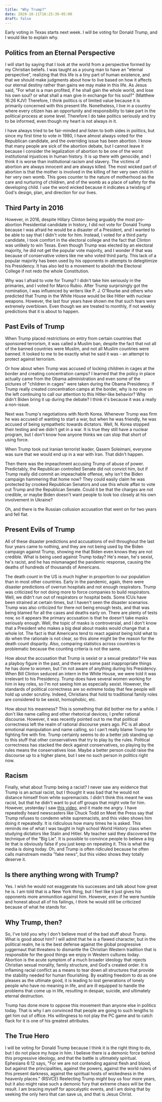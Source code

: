 ```yaml
---
title: "Why Trump?"
date: 2020-10-11T16:25:39-05:00
draft: false
---
```


Early voting in Texas starts next week. I will be voting for Donald Trump, and I would like to explain why.

## Politics from an Eternal Perspective

I will start by saying that I look at the world from a perspective formed by my Christian beliefs. I was taught as a young man to have an "eternal perspective", realizing that this life is a tiny part of human existence, and that we should make judgments about how to live based on how it affects our eternal destiny rather than gains we may make in this life. As Jesus said, "For what is a man profited, if he shall gain the whole world, and lose his own soul? or what shall a man give in exchange for his soul?" (Matthew 16:26 KJV) Therefore, I think politics is of limited value because it is primarily concerned with this present life. Nonetheless, I live in a country where every citizen has an opportunity and responsibility to take part in the political process at some level. Therefore I do take politics seriously and try to be informed, even though my heart is not always in it.

I have always tried to be fair-minded and listen to both sides in politics, but since my first time to vote in 1980, I have almost always voted for the Republican candidate, and the overriding issue has been abortion. I know that many people are sick of the abortion debate, but I cannot leave it because I consider the legalization of abortion to be one of the worst institutional injustices in human history. It is up there with genocide, and I think it is worse than institutional racism and slavery. The victims of abortion are always innocent and are always killed. The most wicked part of abortion is that the mother is involved in the killing of her very own child in her very own womb. This goes counter to the nature of motherhood as the care and nurturing of children, and of the womb as a place of safety for the developing child. I use the word wicked because it indicates a twisting of God's design, plan, and direction for our lives.

## Third Party in 2016

However, in 2016, despite Hillary Clinton being arguably the most pro-abortion Presidential candidate in history, I did not vote for Donald Trump because I was afraid he would be a disaster of a President, and I wanted to be able to say that I didn't vote for him. Instead, I voted for a third party candidate, I took comfort in the electoral college and the fact that Clinton was unlikely to win Texas. Even though Trump was elected by an electoral majority, he did not get the popular vote majority, and I wonder if that was because of conservative voters like me who voted third party. This lack of a popular majority has been used by his opponents in attempts to delegitimize his Presidency. It has also led to a movement to abolish the Electoral College if not redo the whole Constitution.

Why was I afraid to vote for Trump? I didn't take him seriously in the primaries, and I voted for Marco Rubio. After Trump surprisingly got the nomination, I was influenced by writers like P. J. O'Rourke and others who predicted that Trump in the White House would be like Hitler with nuclear weapons. However, the last four years have shown me that such fears were extremely overblown. Even though we are treated to monthly, if not weekly predictions that it is about to happen.

## Past Evils of Trump

When Trump placed restrictions on entry from certain countries that sponsored terrorism, it was called a Muslim ban, despite the fact that not all of the banned countries were Muslim, and not all Muslim countries were banned. It looked to me to be exactly what he said it was - an attempt to protect against terrorism.

Or how about when Trump was accused of locking children in cages at the border and creating concentration camps? I learned that the policy in place actually came from the Obama administration and even some of the pictures of "children in cages" were taken during the Obama Presidency. If Trump really created concentration camps at the border, why is no one on the left continuing to call our attention to this Hitler-like behavior? Why didn't Biden bring it up during the debate? I think it's because it was a really a non-issue.

Next was Trump's negotiations with North Korea. Whenever Trump was firm he was accused of wanting to start a war, but when he was friendly, he was accused of being sympathetic towards dictators. Well, N. Korea stopped their testing and we didn't get in a war. It is true they still have a nuclear program, but I don't know how anyone thinks we can stop that short of using force.

When Trump took out Iranian terrorist leader, Qasem Soleimani, everyone was sure that we would end up in a war with Iran. That didn't happen.

Then there was the impeachment accusing Trump of abuse of power. Predictably, the Republican controlled Senate did not convict him, but if Trump really did commit an impeachable offense, why isn't the Biden campaign hammering that home now? They could easily claim he was protected by crooked Republican Senators and use this whole affair to vote out Trump and the Republican Senate. Could it be that the charges are not credible, or maybe Biden doesn't want people to look too closely at his own involvement in Ukraine?

Oh, and there is the Russian collusion accusation that went on for two years and fell flat.

## Present Evils of Trump

All of these disaster predictions and accusations of evil throughout the last four years came to nothing, and they are not being used by the Biden campaign against Trump, showing me that Biden even knows they are not credible. What is being used against Trump today? He's mean, he's sexist, he's racist, and he has mismanaged the pandemic response, causing the deaths of hundreds of thousands of Americans.

The death count in the US is much higher in proportion to our population than in most other countries. Early in the pandemic, again, there were disaster predictions of overrun hospitals and not enough respirators. Trump was criticized for not doing more to force companies to build respirators. Well, we didn't run out of respirators or hospital beds. Some ICUs have been strained at certain times, but I haven't seen the disaster scenarios. Trump was also criticized for there not being enough tests, and that was being blamed for all the cases and deaths early on. There are plenty of tests now, so it appears the primary accusation is that he doesn't take masks seriously enough. Well, the topic of masks is controversial, and I don't know that a President who makes a big deal about masks would change that a whole lot. The fact is that Americans tend to react against being told what to do when the rationale is not clear, so this alone might be the reason for the death count disparity. Also, comparing statistics across countries is problematic because the counting criteria is not the same.

How about the accusation that Trump is sexist or a sexual predator? He was a playboy figure in the past, and there are some past inappropriate things he has done to women, but I'm not aware of anything during his Presidency. When Bill Clinton seduced an intern in the White House, we were told it was irrelevant to his Presidency. Trump does have several women working for him in key roles, so I'm not seeing him as especially sexist. However, the standards of political correctness are so extreme today that few people will hold up under scrutiny. Indeed, Christians that hold to traditional family roles are considered to be sexist, homophobic, etc.

How about his meanness? This is something that did bother me for a while. I don't like name calling and other rhetorical devices; I prefer rational discourse. However, it was recently pointed out to me that political correctness left the realm of rational discourse years ago. PC is all about emotional manipulation and name calling, so I can't really blame Trump for fighting fire with fire. Trump certainly seems to do a better job standing up to this stuff that other conservatives that try to play by the rules. Political correctness has stacked the deck against conservatives, so playing by the rules means the conservatives lose. Maybe a better person could raise the discourse up to a higher plane, but I see no such person in politics right now.

## Racism

Finally, what about Trump being a racist? I never saw any evidence that Trump is an actual racist, but I thought it was bad that he would not distance himself from white supremacists. I didn't think this meant he was racist, but that he didn't want to put off groups that might vote for him. However, yesterday I saw [this video](https://youtu.be/RGrHF-su9v8), and it made me angry. I have repeatedly heard newscasters like Chuck Todd on Meet the Press say that Trump refuses to condemn white supremacists, and this video shows him doing it repeatedly. It is ridiculous how many times he is asked. This reminds me of what I was taught in high school World History class when studying dictators like Stalin and Hitler. My teacher said they discovered the technique of the "Big Lie". It is possible to convince people to believe a big lie that is obviously false if you just keep on repeating it. This is what the media is doing today. Oh, and Trump is often ridiculed because he often calls mainstream media "fake news", but this video shows they totally deserve it.

## Is there anything wrong with Trump?

Yes. I wish he would not exaggerate his successes and talk about how great he is. I am told that is a New York thing, but I feel like it just gives his opponents more ammunition against him. However, even if he were humble and honest about all of his failings, I think he would still be criticized because of what he stands for.

## Why Trump, then?

So, I've told you why I don't believe most of the bad stuff about Trump. What is good about him? I will admit that he is a flawed character, but in the political realm, he is the best defense against the global progressive juggernaut that threatens to dismantle the Christian Western tradition that is responsible for the good things we enjoy in Western cultures today. Abortion is the acute symptom of a much broader ideology that rejects Christian sexual morality, family structure, and God's created order. It is inflaming racial conflict as a means to tear down all structures that provide the stability needed for human flourishing. By exalting freedom to do as one pleases as the ultimate good, it is leading to lost generations of lonely people who have no meaning in life, and are ill equipped to handle the problems that come up in life, resulting in despair, suicide, and ultimately eternal destruction.

Trump has done more to oppose this movement than anyone else in politics today. That is why I am convinced that people are going to such lengths to get him out of office. His willingness to not play the PC game and to catch flack for it is one of his greatest attributes.

## The True Hero

I will be voting for Donald Trump because I think it is the right thing to do, but I do not place my hope in him. I believe there is a demonic force behind this progressive ideology, and that the battle is ultimately spiritual. Ephesians 6:12 says, "For we are not contending against flesh and blood, but against the principalities, against the powers, against the world rulers of this present darkness, against the spiritual hosts of wickedness in the heavenly places." (RSVCE) Reelecting Trump *might* buy us four more years, but it also might raise such a demonic fury that extreme chaos will be the result. I am bracing myself for apocalyptic events, and I am doing that by seeking the only hero that can save us, and that is Jesus Christ.

